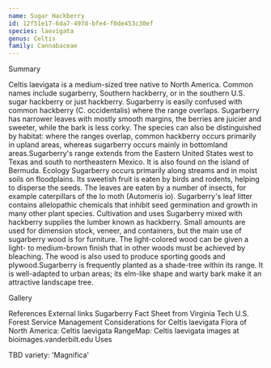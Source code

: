 ```yaml
---
name: Sugar Hackberry
id: 12f51e17-6da7-497d-bfe4-f0de453c30ef
species: laevigata
genus: Celtis
family: Cannabaceae
---
```

Summary



Celtis laevigata is a medium-sized tree native to North America.  Common names include sugarberry, Southern hackberry, or in the southern U.S. sugar hackberry or just hackberry.
Sugarberry is easily confused with common hackberry (C. occidentalis) where the range overlaps.  Sugarberry has narrower leaves with mostly smooth margins, the berries are juicier and sweeter, while the bark is less corky. The species can also be distinguished by habitat: where the ranges overlap, common hackberry occurs primarily in upland areas, whereas sugarberry occurs mainly in bottomland areas.Sugarberry's range extends from the Eastern United States west to Texas and south to northeastern Mexico. It is also found on the island of Bermuda.
Ecology
Sugarberry occurs primarily along streams and in moist soils on floodplains. Its sweetish fruit is eaten by birds and rodents, helping to disperse the seeds.  The leaves are eaten by a number of insects, for example caterpillars of the Io moth (Automeris io).
Sugarberry's leaf litter contains allelopathic chemicals that inhibit seed germination and growth in many other plant species.
Cultivation and uses
Sugarberry mixed with hackberry supplies the lumber known as hackberry. Small amounts are used for dimension stock, veneer, and containers, but the main use of sugarberry wood is for furniture. The light-colored wood can be given a light- to medium-brown finish that in other woods must be achieved by bleaching.  The wood is also used to produce sporting goods and plywood.Sugarberry is frequently planted as a shade-tree within its range.  It is well-adapted to urban areas; its elm-like shape and warty bark make it an attractive landscape tree.

Gallery



References
External links
Sugarberry Fact Sheet from Virginia Tech
U.S. Forest Service Management Considerations for Celtis laevigata
Flora of North America: Celtis laevigata RangeMap:
Celtis laevigata images at bioimages.vanderbilt.edu
Uses

TBD
variety:  'Magnifica'